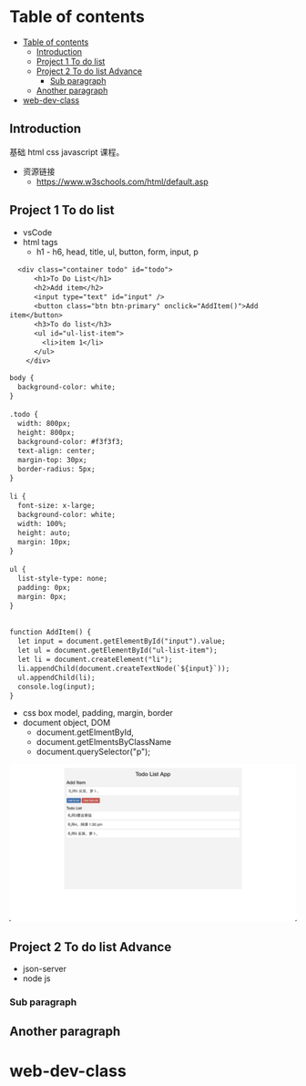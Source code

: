 # Table of contents

- [Table of contents](#table-of-contents)
  - [Introduction <a name="introduction"></a>](#introduction-)
  - [Project 1 To do list <a name="todolist"></a>](#project-1-to-do-list-)
  - [Project 2 To do list Advance <a name="todolist"></a>](#project-2-to-do-list-advance-)
    - [Sub paragraph <a name="subparagraph1"></a>](#sub-paragraph-)
  - [Another paragraph <a name="paragraph2"></a>](#another-paragraph-)
- [web-dev-class](#web-dev-class)

## Introduction <a name="introduction"></a>

基础 html css javascript 课程。

- 资源链接
  - https://www.w3schools.com/html/default.asp

## Project 1 To do list <a name="todolist"></a>

- vsCode
- html tags
  - h1 - h6, head, title, ul, button, form, input, p

```
  <div class="container todo" id="todo">
      <h1>To Do List</h1>
      <h2>Add item</h2>
      <input type="text" id="input" />
      <button class="btn btn-primary" onclick="AddItem()">Add item</button>
      <h3>To do list</h3>
      <ul id="ul-list-item">
        <li>item 1</li>
      </ul>
    </div>
```

```
body {
  background-color: white;
}

.todo {
  width: 800px;
  height: 800px;
  background-color: #f3f3f3;
  text-align: center;
  margin-top: 30px;
  border-radius: 5px;
}

li {
  font-size: x-large;
  background-color: white;
  width: 100%;
  height: auto;
  margin: 10px;
}

ul {
  list-style-type: none;
  padding: 0px;
  margin: 0px;
}


```

```
function AddItem() {
  let input = document.getElementById("input").value;
  let ul = document.getElementById("ul-list-item");
  let li = document.createElement("li");
  li.appendChild(document.createTextNode(`${input}`));
  ul.appendChild(li);
  console.log(input);
}

```

- css box model, padding, margin, border
- document object, DOM
  - document.getElmentById,
  - document.getElmentsByClassName
  - document.querySelector("p");

![todo](todo.jpg)

## Project 2 To do list Advance <a name="todolist"></a>

- json-server
- node js

### Sub paragraph <a name="subparagraph1"></a>

## Another paragraph <a name="paragraph2"></a>

# web-dev-class
